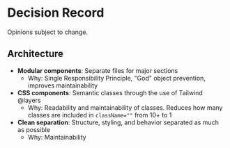 # Decision Record

Opinions subject to change.

## Architecture
- **Modular components**: Separate files for major sections
  - Why: Single Responsibility Principle, "God" object prevention, improves maintainability
- **CSS components**: Semantic classes through the use of Tailwind @layers
  - Why: Readability and maintainability of classes. Reduces how many classes are included in `className=""` from 10+ to 1
- **Clean separation**: Structure, styling, and behavior separated as much as possible
  - Why: Maintainability